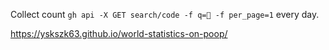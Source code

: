 Collect count `gh api -X GET search/code -f q=💩 -f per_page=1` every day.

https://yskszk63.github.io/world-statistics-on-poop/
